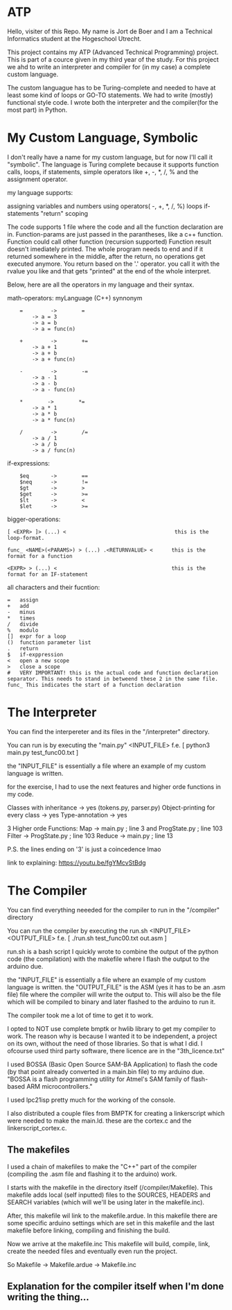 # ATP

Hello, visiter of this Repo. My name is Jort de Boer and I am a Technical Informatics student at the Hogeschool Utrecht.

This project contains my ATP (Advanced Technical Programming) project. This is part of a cource given in my third year of the study.
For this project we ahd to write an interpreter and compiler for (in my case) a complete custom language. 

The custom languague has to be Turing-complete and needed to have at least some kind of loops or GO-TO statements.
We had to write (mostly) functional style code. I wrote both the interpreter and the compiler(for the most part) in Python.


# My Custom Language, Symbolic
I don't really have a name for my custom language, but for now I'll call it "symbolic".
The language is Turing complete because it supports function calls, loops, if statements, simple operators like +, -, *, /, % and the assignment operator.

my language supports:

assigning variables and numbers 
using operators( -, +, *, /, %) 
loops
if-statements
"return"
scoping

The code supports 1 file where the code and all the function declaration are in.
Function-params are just passed in the parantheses, like a c++ function.
Function could call other function (recursion supported)
Function result doesn't imediately printed. The whole program needs to end and if it returned somewhere in the middle, after the return, no operations get executed anymore.
You return based on the '.' operator. you call it with the rvalue you like and that gets "printed" at the end of the whole interpret.

Below, here are all the operators in my language and their syntax.

math-operators:
    myLanguage           (C++) synnonym
    
        =         ->        =
            -> a = 3
            -> a = b
            -> a = func(n)
        
        +         ->        +=    
            -> a + 1
            -> a + b
            -> a + func(n)

        -         ->        -=    
            -> a - 1
            -> a - b
            -> a - func(n)
            
        *        ->        *=    
            -> a * 1
            -> a * b
            -> a * func(n)
            
        /         ->        /=    
            -> a / 1
            -> a / b
            -> a / func(n)

if-expressions:

        $eq       ->        ==
        $neq      ->        !=
        $gt       ->        >
        $get      ->        >=
        $lt       ->        < 
        $let      ->        >=

bigger-operations:

    [ <EXPR> ]> (...) <                                   this is the loop-format.
    
    func_ <NAME>(<PARAMS>) > (...) .<RETURNVALUE> <      this is the format for a function
    
    <EXPR> > (...) <                                     this is the format for an IF-statement
            
all characters and their fucntion:

    =   assign
    +   add
    -   minus
    *   times
    /   divide
    %   modulo
    []  expr for a loop
    ()  function parameter list
    .   return
    $   if-exppression
    <   open a new scope
    >   close a scope
    #   VERY IMPORTANT! this is the actual code and function declaration separator. This needs to stand in betweend these 2 in the same file.
    func_ This indicates the start of a function declaration
    
    
# The Interpreter

You can find the interpereter and its files in the "/interpreter" directory.

You can run is by executing the "main.py" <INPUT_FILE>
f.e. [ python3 main.py test_func00.txt ]

the "INPUT_FILE" is essentially a file where an example of my custom language is written.

for the exercise, I had to use the next features and higher orde functions in my code.

Classes with inheritance        -> yes (tokens.py, parser.py)
Object-printing for every class -> yes
Type-annotation                 -> yes

3 Higher orde Functions:
Map    -> main.py      ; line 3   and ProgState.py ; line 103 
Filter -> ProgState.py ; line 103
Reduce -> main.py      ; line 13

P.S. the lines ending on '3' is just a coincedence lmao

link to explaining: https://youtu.be/fgYMcvStBdg

# The Compiler

You can find everything neeeded for the compiler to run in the "/compiler" directory

You can run the compiler by executing the run.sh <INPUT_FILE> <OUTPUT_FILE>
f.e. [ ./run.sh test_func00.txt out.asm ]

run.sh is a bash script I quickly wrote to combine the output of the python code (the compilation)
with the makefile where I flash the output to the arduino due.

the "INPUT_FILE" is essentially a file where an example of my custom language is written.
the "OUTPUT_FILE" is the ASM (yes it has to be an .asm file) file where the compiler will write the output to.
This will also be the file which will be compiled to binary and later flashed to the arduino to run it.

The compiler took me a lot of time to get it to work. 

I opted to NOT use complete bmptk or hwlib library to get my compiler to work. The reason why is because I wanted it to be
independent, a project on its own, without the need of those libraries. So that is what I did. I ofcourse used third party software, there licence are in the "3th_licence.txt"
 
I used BOSSA (Basic Open Source SAM-BA Application) to flash the code (by that point already converted in a main.bin file) to my arduino due. 
"BOSSA is a flash programming utility for Atmel's SAM family of flash-based ARM microcontrollers."

I used lpc21isp pretty much for the working of the console.

I also distributed a couple files from BMPTK for creating a linkerscript which were needed to make the main.ld.
these are the cortex.c and the linkerscript_cortex.c.

## The makefiles 
I used a chain of makefiles to make the "C++" part of the compiler (compiling the .asm file and flashing it to the arduino) work.

I starts with the makefile in the directory itself (/compiler/Makefile). This makefile adds local (self inputted) files to the SOURCES, HEADERS and SEARCH variables (which will we'll be using later in the makefile.inc). 

After, this makefile wil link to the makefile.ardue.
In this makefile there are some specific arduino settings which are set in this makefile and the last makefile before linking, compiling and finishing the build.

Now we arrive at the makefile.inc
This makefile will build, compile, link, create the needed files and eventually even run the project.

So     Makefile -> Makefile.ardue -> Makefile.inc


## Explanation for the compiler itself when I'm done writing the thing...







